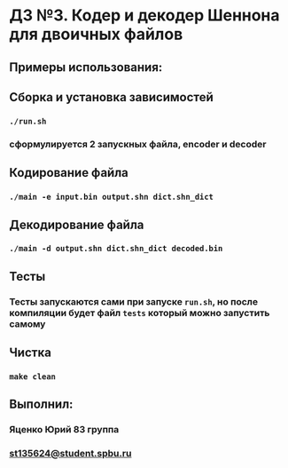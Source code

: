 # ДЗ №3. Кодер и декодер Шеннона для двоичных файлов

## Примеры использования:

## Сборка и установка зависимостей
### `./run.sh`
### сформулируется 2 запускных файла, encoder и decoder

## Кодирование файла
### `./main -e input.bin output.shn dict.shn_dict`

## Декодирование файла
### `./main -d output.shn dict.shn_dict decoded.bin`

## Тесты
### Тесты запускаются сами при запуске `run.sh`, но после компиляции будет файл `tests` который можно запустить самому

## Чистка
### `make clean`

## Выполнил:
### Яценко Юрий 83 группа
### st135624@student.spbu.ru